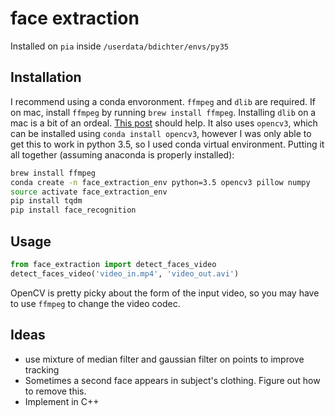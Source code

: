 # face extraction

Installed on `pia` inside `/userdata/bdichter/envs/py35`

## Installation
I recommend using a conda envoronment.
`ffmpeg` and `dlib` are required. If on mac, install `ffmpeg` by running `brew install ffmpeg`. 
Installing `dlib` on a mac is a bit of an ordeal. [This post](http://www.pyimagesearch.com/2017/03/27/how-to-install-dlib/) should help. It also uses `opencv3`, which can be installed using `conda install opencv3`, 
however I was only able to get this to work in python 3.5, so I used conda 
virtual environment. Putting it all together (assuming anaconda is properly
installed):
```bash
brew install ffmpeg
conda create -n face_extraction_env python=3.5 opencv3 pillow numpy
source activate face_extraction_env
pip install tqdm
pip install face_recognition
```
## Usage
```python
from face_extraction import detect_faces_video
detect_faces_video('video_in.mp4', 'video_out.avi')
```

OpenCV is pretty picky about the form of the input video, so you may 
have to use `ffmpeg` to change the video codec.

## Ideas
* use mixture of median filter and gaussian filter on points to improve tracking
* Sometimes a second face appears in subject's clothing. Figure out how to remove this.
* Implement in C++
